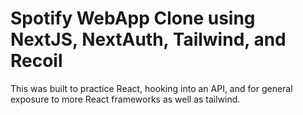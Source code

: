 # Spotify WebApp Clone using NextJS, NextAuth, Tailwind, and Recoil

This was built to practice React, hooking into an API, and for general exposure to more React frameworks as well as tailwind.